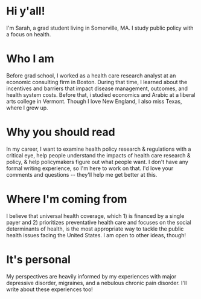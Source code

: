 # Hi y'all!

I'm Sarah, a grad student living in Somerville, MA. I study public policy with a focus on health.

# Who I am
Before grad school, I worked as a health care research analyst at an economic consulting firm in Boston. During that time, I learned about the incentives and barriers that impact disease management, outcomes, and health system costs. Before that, i studied economics and Arabic at a liberal arts college in Vermont. Though I love New England, I also miss Texas, where I grew up.

# Why you should read
In my career, I want to examine health policy research & regulations with a critical eye, help people understand the impacts of health care research & policy, & help policymakers figure out what people want. I don't have any formal writing experience, so I'm here to work on that. I'd love your comments and questions -- they'll help me get better at this.

# Where I'm coming from
I believe that universal health coverage, which 1) is financed by a single payer and 2) prioritizes preventative health care and focuses on the social determinants of health, is the most appropriate way to tackle the public health issues facing the United States. I am open to other ideas, though!

# It's personal
My perspectives are heavily informed by my experiences with major depressive disorder, migraines, and a nebulous chronic pain disorder. I'll write about these experiences too!
